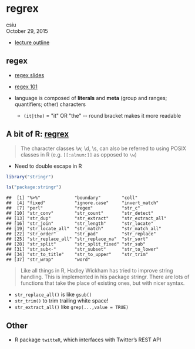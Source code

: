 # regrex
csiu  
October 29, 2015  
- [lecture outline](http://stat545-ubc.github.io/cm103_regular-expressions.html)

## regex

- [regex slides](https://speakerdeck.com/ksamuk/ubc-stat545-2015-cm103-introduction-to-regular-expressions)
- [regex 101](https://regex101.com/r/gZ2uW4/2)

- language is composed of **literals** and **meta** (group and ranges; quantifiers; other) characters
    - `(it|the)` = "it" OR "the" -- round bracket makes it more readable
    
    
## A bit of R: [regrex](http://stat545-ubc.github.io/block027_regular-expressions-2015.html)
> The character classes \w, \d, \s, can also be referred to using POSIX classes in R (e.g. `[[:alnum:]]` as opposed to `\w`)

- Need to double escape in R


```r
library("stringr")

ls("package:stringr")
```

```
##  [1] "%>%"             "boundary"        "coll"           
##  [4] "fixed"           "ignore.case"     "invert_match"   
##  [7] "perl"            "regex"           "str_c"          
## [10] "str_conv"        "str_count"       "str_detect"     
## [13] "str_dup"         "str_extract"     "str_extract_all"
## [16] "str_join"        "str_length"      "str_locate"     
## [19] "str_locate_all"  "str_match"       "str_match_all"  
## [22] "str_order"       "str_pad"         "str_replace"    
## [25] "str_replace_all" "str_replace_na"  "str_sort"       
## [28] "str_split"       "str_split_fixed" "str_sub"        
## [31] "str_sub<-"       "str_subset"      "str_to_lower"   
## [34] "str_to_title"    "str_to_upper"    "str_trim"       
## [37] "str_wrap"        "word"
```

> Like all things in R, Hadley Wickham has tried to improve string handling. This is implemented in his package stringr. There are lots of functions that take the place of existing ones, but with nicer syntax.

- `str_replace_all()` is like `gsub()`
- `str_trim()` to trim trailing white space! 
- `str_extract_all()` like `grep(...,value = TRUE)`

## Other
- R package `twitteR`, which interfaces with Twitter’s REST API
